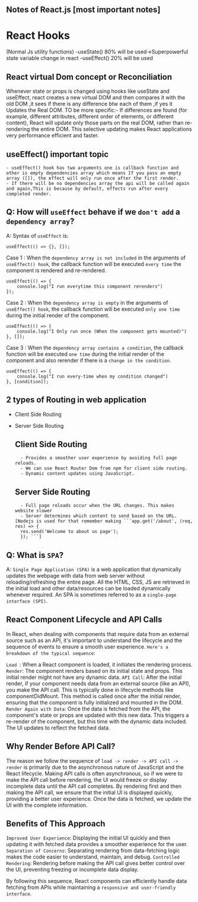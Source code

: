 ## Notes of React.js [most important notes]


# React Hooks 

(Normal Js utility functions)
-useState() 80% will be used->Superpowerful state variable change in react
-useEffect() 20% will be used

## React virtual Dom concept or Reconciliation

Whenever state or props is changed using hooks like useState and useEffect, react creates a new virtual DOM and then compares it with the old DOM ,it sees if there is any difference btw each of them ,if yes it Updates the Real DOM.
TO be more specific:-
If differences are found (for example, different attributes, different order of elements, or different content), React will update only those parts on the real DOM, rather than re-rendering the entire DOM. This selective updating makes React applications very performance efficient and faster.



## useEffect() important topic
    - useEffect() hook has two arguments one is callback function and other is empty dependencies array which means If you pass an empty array ([]), the effect will only run once after the first render.
    - If there will be no dependencies array the api will be called again and again,This is because by default, effects run after every completed render.

## Q: How will `useEffect` behave if we `don't add` a `dependency array`?

A: Syntax of `useEffect` is:

```
useEffect(() => {}, []);
```

Case 1 : When the `dependency array is not included` in the arguments of `useEffect() hook`, the callback function will be executed `every time` the component is rendered and re-rendered.

```
useEffect(() => {
	console.log("I run everytime this component rerenders")
});
```

Case 2 : When the `dependency array is empty` in the arguments of `useEffect() hook`, the callback function will be executed `only one time` during the initial render of the component.

```
useEffect(() => {
	console.log("I Only run once (When the component gets mounted)")
}, []);
```

Case 3 : When the `dependency array contains a condition`, the callback function will be executed `one time` during the initial render of the component and also rerender if there is a `change in the condition`.

```
useEffect(() => {
	console.log("I run every-time when my condition changed")
}, [condition]);
```



## 2 types of Routing in web application 

- Client Side Routing
- Server Side Routing

    ## Client Side Routing 
        - Provides a smoother user experience by avoiding full page reloads. 
        - We can use React Router Dom from npm for client side routing.
        - Dynamic content updates using JavaScript.
    
    ## Server Side Routing
        - Full page reloads occur when the URL changes. This makes website slower
        - Server determines which content to send based on the URL. [Nodejs is used for that remember making ```app.get('/about', (req, res) => {
        res.send('Welcome to about us page');
        }); ```]

## Q: What is `SPA`?

A: `Single Page Application (SPA)` is a web application that dynamically updates the webpage with data from web server without reloading/refreshing the entire page. All the HTML, CSS, JS are retrieved in the initial load and other data/resources can be loaded dynamically whenever required. An SPA is sometimes referred to as a `single-page interface (SPI)`.


## React Component Lifecycle and API Calls
In React, when dealing with components that require data from an external source such as an API, it's important to understand the lifecycle and the sequence of events to ensure a smooth user experience. `Here's a breakdown of the typical sequence`:

`Load `: When a React component is loaded, it initiates the rendering process.
`Render`: The component renders based on its initial state and props. This initial render might not have any dynamic data.
`API Call`: After the initial render, if your component needs data from an external source (like an API), you make the API call. This is typically done in lifecycle methods like componentDidMount. This method is called once after the initial render, ensuring that the component is fully initialized and mounted in the DOM.
`Render Again with Data`: Once the data is fetched from the API, the component's state or props are updated with this new data. This triggers a re-render of the component, but this time with the dynamic data included. The UI updates to reflect the fetched data.
## Why Render Before API Call?
The reason we follow the sequence of `load -> render -> API call -> render` is primarily due to the asynchronous nature of JavaScript and the React lifecycle. Making API calls is often asynchronous, so if we were to make the API call before rendering, the UI would freeze or display incomplete data until the API call completes. By rendering first and then making the API call, we ensure that the initial UI is displayed quickly, providing a better user experience. Once the data is fetched, we update the UI with the complete information.

## Benefits of This Approach
`Improved User Experience`: Displaying the initial UI quickly and then updating it with fetched data provides a smoother experience for the user.
`Separation of Concerns`: Separating rendering from data-fetching logic makes the code easier to understand, maintain, and debug.
`Controlled Rendering`: Rendering before making the API call gives better control over the UI, preventing freezing or incomplete data display.

By following this sequence, React components can efficiently handle data fetching from APIs while maintaining a `responsive and user-friendly interface`.